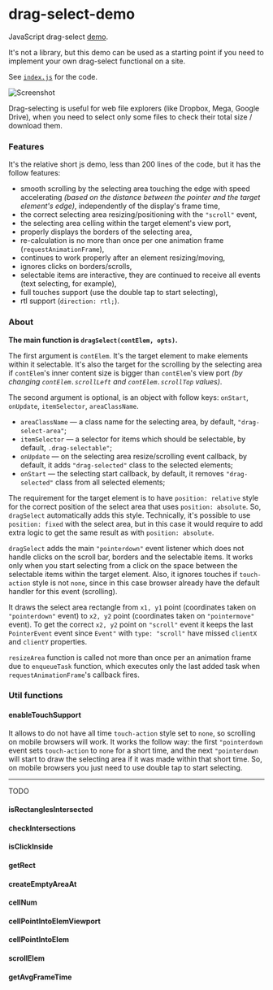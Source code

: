 # drag-select-demo

JavaScript drag-select [demo](https://alttiri.github.io/drag-select-demo/).

It's not a library, but this demo can be used as a starting point if you need to implement your own drag-select functional on a site.

See [`index.js`](https://github.com/AlttiRi/drag-select-demo/blob/master/index.js) for the code.

![Screenshot](https://user-images.githubusercontent.com/16310547/232238704-9b0659f1-d8f1-42d9-a1e5-63130a194145.png)

Drag-selecting is useful for web file explorers (like Dropbox, Mega, Google Drive),
when you need to select only some files to check their total size / download them.

### Features

It's the relative short js demo, less than 200 lines of the code, but it has the follow features:

- smooth scrolling by the selecting area touching the edge with speed accelerating _(based on the distance between the pointer and the target element's edge)_, independently of the display's frame time,
- the correct selecting area resizing/positioning with the `"scroll"` event,
- the selecting area celling within the target element's view port,
- properly displays the borders of the selecting area,
- re-calculation is no more than once per one animation frame (`requestAnimationFrame`),
- continues to work properly after an element resizing/moving,
- ignores clicks on borders/scrolls,
- selectable items are interactive, they are continued to receive all events (text selecting, for example),
- full touches support (use the double tap to start selecting),
- rtl support (`direction: rtl;`).


### About

**The main function is `dragSelect(contElem, opts)`.**

The first argument is `contElem`.
It's the target element to make elements within it selectable.
It's also the target for the scrolling by the selecting area if `contElem`'s inner content size is bigger than
`contElem`'s view port _(by changing `contElem.scrollLeft` and `contElem.scrollTop` values)_.

The second argument is optional, is an object with follow keys: `onStart`, `onUpdate`, `itemSelector`, `areaClassName`.
- `areaClassName` — a class name for the selecting area, by default, `"drag-select-area"`;
- `itemSelector` — a selector for items which should be selectable, by default, `.drag-selectable"`;
- `onUpdate` — on the selecting area resize/scrolling event callback, by default, it adds `"drag-selected"` class to the selected elements;
- `onStart` — the selecting start callback, by default, it removes `"drag-selected"` class from all selected elements;

The requirement for the target element is to have `position: relative` style for the correct position
of the select area that uses `position: absolute`. So, `dragSelect` automatically adds this style. 
Technically, it's possible to use `position: fixed` with the select area, but in this case it would require to add extra logic to get the same result
as with `position: absolute`.

`dragSelect` adds the main `"pointerdown"` event listener which does not handle clicks on the scroll bar, borders and the selectable items. 
It works only when you start selecting from a click on the space between the selectable items within the target element.
Also, it ignores touches if `touch-action` style is not `none`,
since in this case browser already have the default handler for this event (scrolling).

It draws the select area rectangle from `x1, y1` point (coordinates taken on `"pointerdown"` event) to `x2, y2` point (coordinates taken on `"pointermove"` event).
To get the correct `x2, y2` point on `"scroll"` event it keeps the last `PointerEvent` event since `Event"` with `type: "scroll"` have missed `clientX` and `clientY` properties.

`resizeArea` function is called not more than once per an animation frame due to `enqueueTask` function, which executes only the last added task when `requestAnimationFrame`'s callback fires.

### Util functions

#### enableTouchSupport
It allows to do not have all time `touch-action` style set to `none`, so scrolling on mobile browsers will work.
It works the follow way: the first `"pointerdown` event sets `touch-action` to `none` for a short time, and the next `"pointerdown` will start to
draw the selecting area if it was made within that short time.
So, on mobile browsers you just need to use double tap to start selecting.

---

TODO

#### isRectanglesIntersected

#### checkIntersections

#### isClickInside

#### getRect

#### createEmptyAreaAt

#### cellNum

#### cellPointIntoElemViewport

#### cellPointIntoElem

#### scrollElem

#### getAvgFrameTime

